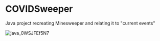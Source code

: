 # COVIDSweeper
Java project recreating Minesweeper and relating it to "current events"

![java_0WSJFEf5N7](https://github.com/nylaj/COVIDSweeper/assets/57721175/99e638f3-cced-490f-ab3a-21bf8ba17150)
